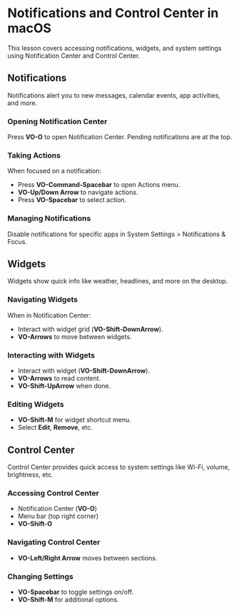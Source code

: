 # Notifications and Control Center in macOS

This lesson covers accessing notifications, widgets, and system settings using Notification Center and Control Center.

## Notifications

Notifications alert you to new messages, calendar events, app activities, and more.

### Opening Notification Center

Press **VO-O** to open Notification Center. Pending notifications are at the top.

### Taking Actions  

When focused on a notification:

- Press **VO-Command-Spacebar** to open Actions menu.
- **VO-Up/Down Arrow** to navigate actions.
- Press **VO-Spacebar** to select action.

### Managing Notifications

Disable notifications for specific apps in System Settings > Notifications & Focus.

## Widgets

Widgets show quick info like weather, headlines, and more on the desktop.

### Navigating Widgets

When in Notification Center:

- Interact with widget grid (**VO-Shift-DownArrow**).
- **VO-Arrows** to move between widgets.

### Interacting with Widgets

- Interact with widget (**VO-Shift-DownArrow**).
- **VO-Arrows** to read content.
- **VO-Shift-UpArrow** when done.

### Editing Widgets

- **VO-Shift-M** for widget shortcut menu.
- Select **Edit**, **Remove**, etc.

## Control Center

Control Center provides quick access to system settings like Wi-Fi, volume, brightness, etc.

### Accessing Control Center

- Notification Center (**VO-O**)
- Menu bar (top right corner)
- **VO-Shift-O**

### Navigating Control Center

- **VO-Left/Right Arrow** moves between sections.

### Changing Settings

- **VO-Spacebar** to toggle settings on/off.
- **VO-Shift-M** for additional options.
